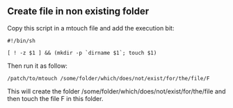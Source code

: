 ## Create file in non existing folder

Copy this script in a mtouch file and add the execution bit:

	#!/bin/sh

	[ ! -z $1 ] && (mkdir -p `dirname $1`; touch $1)

Then run it as follow:

	/patch/to/mtouch /some/folder/which/does/not/exist/for/the/file/F

This will create the folder /some/folder/which/does/not/exist/for/the/file and
then touch the file F in this folder.
